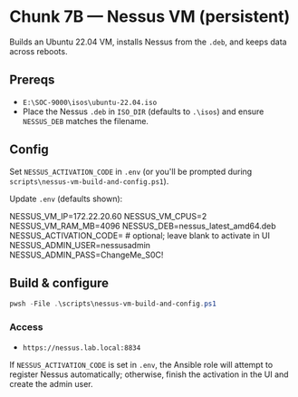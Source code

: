 # Chunk 7B — Nessus VM (persistent)

Builds an Ubuntu 22.04 VM, installs Nessus from the `.deb`, and keeps data across reboots.

## Prereqs
- `E:\SOC-9000\isos\ubuntu-22.04.iso`
- Place the Nessus `.deb` in `ISO_DIR` (defaults to `.\isos`) and ensure `NESSUS_DEB` matches the filename.

## Config
Set `NESSUS_ACTIVATION_CODE` in `.env` (or you'll be prompted during `scripts\nessus-vm-build-and-config.ps1`).

Update `.env` (defaults shown):

NESSUS_VM_IP=172.22.20.60
NESSUS_VM_CPUS=2
NESSUS_VM_RAM_MB=4096
NESSUS_DEB=nessus_latest_amd64.deb
NESSUS_ACTIVATION_CODE= # optional; leave blank to activate in UI
NESSUS_ADMIN_USER=nessusadmin
NESSUS_ADMIN_PASS=ChangeMe_S0C!

## Build & configure
```powershell
pwsh -File .\scripts\nessus-vm-build-and-config.ps1
```

### Access

- `https://nessus.lab.local:8834`

If `NESSUS_ACTIVATION_CODE` is set in `.env`, the Ansible role will attempt to register Nessus automatically; otherwise, finish the activation in the UI and create the admin user.
